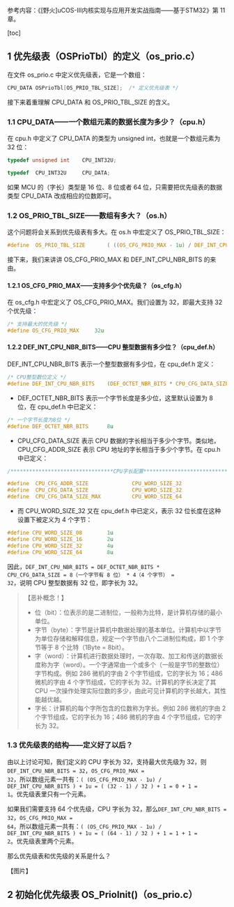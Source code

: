 参考内容：《[野火]uCOS-III内核实现与应用开发实战指南——基于STM32》第 11 章。

[toc]

## 1 优先级表（OSPrioTbl）的定义（os_prio.c） 

在文件 os\_prio.c 中定义优先级表，它是一个数组：
```c
CPU_DATA OSPrioTbl[OS_PRIO_TBL_SIZE];  /* 定义优先级表 */
```

接下来着重理解 CPU\_DATA 和 OS\_PRIO\_TBL\_SIZE 的含义。

### 1.1 CPU_DATA——一个数组元素的数据长度为多少？（cpu.h）

在 cpu.h 中定义了 CPU\_DATA 的类型为 unsigned int，也就是一个数组元素为 32 位：
```c
typedef unsigned int  	CPU_INT32U;

typedef  CPU_INT32U     CPU_DATA;
```

如果 MCU 的（字长）类型是 16 位、8 位或者 64 位，只需要把优先级表的数据类型 CPU\_DATA 改成相应的位数即可。

### 1.2 OS_PRIO_TBL_SIZE——数组有多大？（os.h）

这个问题将会关系到优先级表有多大。在 os.h 中宏定义了 OS\_PRIO\_TBL\_SIZE：
```c
#define  OS_PRIO_TBL_SIZE		( ((OS_CFG_PRIO_MAX - 1u) / DEF_INT_CPU_NBR_BITS) + 1u )
```

接下来，我们来讲讲 OS\_CFG\_PRIO\_MAX 和 DEF\_INT\_CPU\_NBR\_BITS 的来由。

#### 1.2.1 OS_CFG_PRIO_MAX——支持多少个优先级？（os_cfg.h）

在 os\_cfg.h 中宏定义了 OS\_CFG\_PRIO\_MAX。我们设置为 32，即最大支持 32 个优先级：
```c
/* 支持最大的优先级 */
#define OS_CFG_PRIO_MAX		32u
```

#### 1.2.2 DEF_INT_CPU_NBR_BITS——CPU 整型数据有多少位？（cpu_def.h）

DEF\_INT\_CPU\_NBR\_BITS 表示一个整型数据有多少位，在 cpu\_def.h 定义：
```c
/* CPU整型数位定义 */
#define DEF_INT_CPU_NBR_BITS	(DEF_OCTET_NBR_BITS * CPU_CFG_DATA_SIZE)
```

- DEF\_OCTET\_NBR\_BITS 表示一个字节长度是多少位，这里默认设置为 8 位，在 cpu\_def.h 中已定义：
```c
/* 一个字节长度为8位 */
#define DEF_OCTET_NBR_BITS		8u
```

- CPU\_CFG\_DATA\_SIZE 表示 CPU 数据的字长相当于多少个字节。类似地，CPU\_CFG\_ADDR\_SIZE 表示 CPU 地址的字长相当于多少个字节。在 cpu.h 中已定义：
```c
/*********************************CPU字长配置**********************************/

#define  CPU_CFG_ADDR_SIZE              CPU_WORD_SIZE_32
#define  CPU_CFG_DATA_SIZE              CPU_WORD_SIZE_32
#define  CPU_CFG_DATA_SIZE_MAX          CPU_WORD_SIZE_64
```

- 而 CPU\_WORD\_SIZE\_32 又在 cpu\_def.h 中已定义，表示 32 位长度在这种设置下被定义为 4 个字节：
```c
#define CPU_WORD_SIZE_08		1u
#define CPU_WORD_SIZE_16		2u
#define CPU_WORD_SIZE_32		4u
#define CPU_WORD_SIZE_64		8u
```

因此，<code>DEF\_INT\_CPU\_NBR\_BITS = DEF\_OCTET\_NBR\_BITS * CPU\_CFG\_DATA\_SIZE = 8（一个字节有 8 位） * 4（4 个字节） = 32</code>，说明 CPU 整型数据有 32 位，即字长为 32。

> 【恶补概念！】
> - 位（bit）：位表示的是二进制位，一般称为比特，是计算机存储的最小单位。
> - 字节（byte）：字节是计算机中数据处理的基本单位。计算机中以字节为单位存储和解释信息，规定一个字节由八个二进制位构成，即 1 个字节等于 8 个比特（1Byte = 8bit）。
> - 字（word）：计算机进行数据处理时，一次存取、加工和传送的数据长度称为字（word）。一个字通常由一个或多个（一般是字节的整数位）字节构成。例如 286 微机的字由 2 个字节组成，它的字长为 16；486 微机的字由 4 个字节组成，它的字长为 32。计算机的字长决定了其 CPU 一次操作处理实际位数的多少，由此可见计算机的字长越大，其性能越优越。
> - 字长：计算机的每个字所包含的位数称为字长。例如 286 微机的字由 2 个字节组成，它的字长为 16；486 微机的字由 4 个字节组成，它的字长为 32。

### 1.3 优先级表的结构——定义好了以后？

由以上讨论可知，我们定义的 CPU 字长为 32，支持最大优先级为 32，则<code>DEF\_INT\_CPU\_NBR\_BITS = 32</code>，<code>OS\_CFG\_PRIO\_MAX = 32</code>，所以数组元素一共有：<code>( (OS\_CFG\_PRIO\_MAX - 1u) / DEF\_INT\_CPU\_NBR\_BITS ) + 1u = ( (32 - 1) / 32 ) + 1 = 0 + 1 = 1</code>。优先级表里只有一个元素。

如果我们需要支持 64 个优先级，CPU 字长为 32，那么<code>DEF\_INT\_CPU\_NBR\_BITS = 32</code>，<code>OS\_CFG\_PRIO\_MAX = 64</code>，所以数组元素一共有：<code>( (OS\_CFG\_PRIO\_MAX - 1u) / DEF\_INT\_CPU\_NBR\_BITS ) + 1u = ( (64 - 1) / 32 ) + 1 = 1 + 1 = 2</code>。优先级表里两个元素。

那么优先级表和优先级的关系是什么？

【图片】


## 2 初始化优先级表 OS_PrioInit()（os_prio.c）
